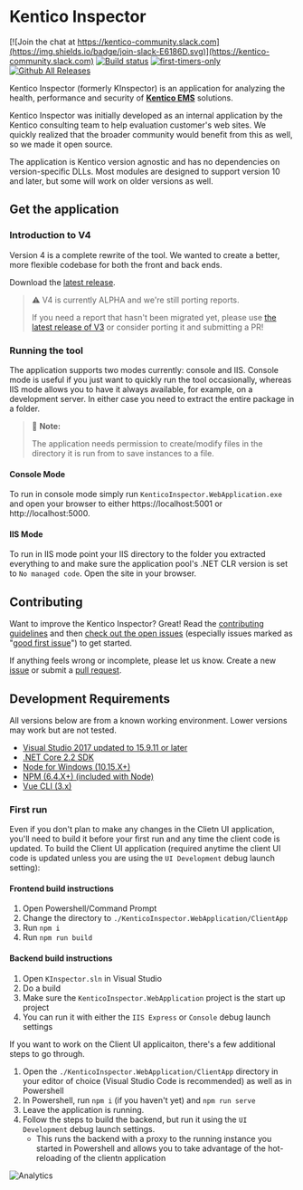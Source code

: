 # Kentico Inspector

[![Join the chat at https://kentico-community.slack.com](https://img.shields.io/badge/join-slack-E6186D.svg)](https://kentico-community.slack.com)
[![Build status](https://ci.appveyor.com/api/projects/status/n3nrch61bqxh497e/branch/master?svg=true)](https://ci.appveyor.com/project/kentico/kinspector-98xj0/branch/master)
[![first-timers-only](https://img.shields.io/badge/first--timers--only-friendly-blue.svg)](http://www.firsttimersonly.com/)
[![Github All Releases](https://img.shields.io/github/downloads/kentico/kinspector/total.svg)](https://github.com/Kentico/KInspector/releases)

Kentico Inspector (formerly KInspector) is an application for analyzing the health, performance and security of **[Kentico EMS](https://www.kentico.com/)** solutions.

Kentico Inspector was initially developed as an internal application by the Kentico consulting team to help evaluation customer's web sites. We quickly realized that the broader community would benefit from this as well, so we made it open source.

The application is Kentico version agnostic and has no dependencies on version-specific DLLs. Most modules are designed to support version 10 and later, but some will work on older versions as well.

## Get the application

### Introduction to V4

Version 4 is a complete rewrite of the tool. We wanted to create a better, more flexible codebase for both the front and back ends.

Download the [latest release](https://github.com/Kentico/KInspector/releases/latest).

> :warning: V4 is currently ALPHA and we're still porting reports.
>
> If you need a report that hasn't been migrated yet, please use [the latest release of V3](https://github.com/Kentico/KInspector/releases) or consider porting it and submitting a PR!

### Running the tool

The application supports two modes currently: console and IIS. Console mode is useful if you just want to quickly run the tool occasionally, whereas IIS mode allows you to have it always available, for example, on a development server. In either case you need to extract the entire package in a folder.

> :round_pushpin: **Note:** 
> 
> The application needs permission to create/modify files in the directory it is run from to save instances to a file.

#### Console Mode

To run in console mode simply run `KenticoInspector.WebApplication.exe` and open your browser to either https://localhost:5001 or http://localhost:5000.

#### IIS Mode

To run in IIS  mode point your IIS directory to the folder you extracted everything to and make sure the application pool's .NET CLR version is set to `No managed code`. Open the site in your browser.

## Contributing

Want to improve the Kentico Inspector? Great! Read the [contributing guidelines](https://github.com/Kentico/KInspector/blob/master/CONTRIBUTING.md) and then [check out the open issues](https://github.com/Kentico/KInspector/issues) (especially issues marked as "[good first issue](https://github.com/Kentico/KInspector/labels/good%20first%20issue)") to get started.

If anything feels wrong or incomplete, please let us know. Create a new [issue](https://github.com/Kentico/KInspector/issues/new) or submit a [pull request](https://help.github.com/articles/using-pull-requests/).

## Development Requirements

All versions below are from a known working environment. Lower versions may work but are not tested.

- [Visual Studio 2017 updated to 15.9.11 or later](https://visualstudio.microsoft.com/vs/)
- [.NET Core 2.2 SDK](https://dotnet.microsoft.com/download/dotnet-core/2.2)
- [Node for Windows (10.15.X+)](https://nodejs.org/en/)
- [NPM (6.4.X+) (included with Node)](https://www.npmjs.com/)
- [Vue CLI (3.x)](https://cli.vuejs.org/)

### First run

Even if you don't plan to make any changes in the Clietn UI application, you'll need to build it before your first run and any time the client code is updated. To build the Client UI application (required anytime the client UI code is updated unless you are using the `UI Development` debug launch setting):

#### Frontend build instructions
1. Open Powershell/Command Prompt
1. Change the directory to `./KenticoInspector.WebApplication/ClientApp`
1. Run `npm i`
1. Run `npm run build`

#### Backend build instructions

1. Open `KInspector.sln` in Visual Studio
1. Do a build
1. Make sure the `KenticoInspector.WebApplication` project is the start up project
1. You can run it with either the `IIS Express` or `Console` debug launch settings

If you want to work on the Client UI applicaiton, there's a few additional steps to go through.

1. Open the `./KenticoInspector.WebApplication/ClientApp` directory in your editor of choice (Visual Studio Code is recommended) as well as in Powershell
1. In Powershell, run `npm i` (if you haven't yet) and `npm run serve`
1. Leave the application is running.
1. Follow the steps to build the backend, but run it using the `UI Development` debug launch settings.
   - This runs the backend with a proxy to the running instance you started in Powershell and allows you to take advantage of the hot-reloading of the clientn application

![Analytics](https://kentico-ga-beacon.azurewebsites.net/api/UA-69014260-4/Kentico/KInspector?pixel)
